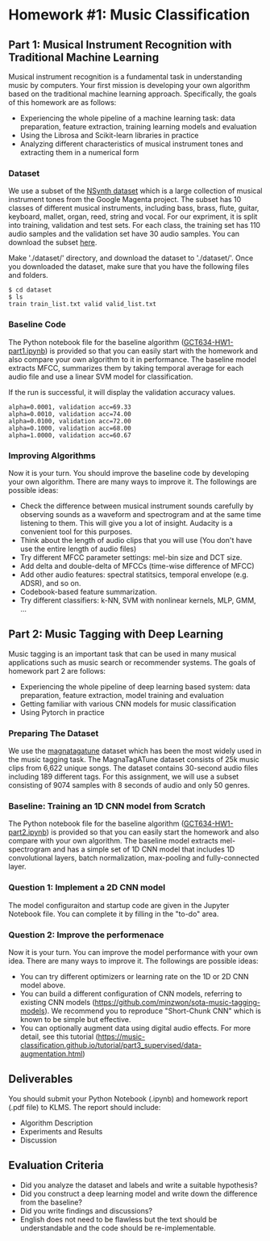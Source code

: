 # Homework #1: Music Classification


## Part 1: Musical Instrument Recognition with Traditional Machine Learning 
Musical instrument recognition is a fundamental task in understanding music by computers. Your first mission is developing your own algorithm based on the traditional machine learning approach. Specifically, the goals of this homework are as follows: 
- Experiencing the whole pipeline of a machine learning task: data preparation, feature extraction, training learning models and evaluation 
- Using the Librosa and Scikit-learn libraries in practice 
- Analyzing different characteristics of musical instrument tones and extracting them in a numerical form

### Dataset
We use a subset of the [NSynth dataset](https://magenta.tensorflow.org/datasets/nsynth) which is a large collection of musical instrument tones from the Google Magenta project. The subset has 10 classes of different musical instruments, including bass, brass, flute, guitar, keyboard, mallet, organ, reed, string and vocal. For our expriment, it is split into training, validation and test sets. For each class, the training set has 110 audio samples and the validation set have 30 audio samples. You can download the subset [here](https://drive.google.com/drive/folders/1KQhVvqKYLBO2guZTIqT9h7hHjmOkLuew?usp=sharing). 

Make './dataset/' directory, and download the dataset to './dataset/'.
Once you downloaded the dataset, make sure that you have the following files and folders.  

```
$ cd dataset
$ ls
train train_list.txt valid valid_list.txt
```

### Baseline Code
The Python notebook file for the baseline algorithm ([GCT634-HW1-part1.ipynb](https://colab.research.google.com/drive/1ljALxWTA0qaMAQgew_0JRUR4XJ4i0KrN?usp=sharing)) is provided so that you can easily start with the homework and also compare your own algorithm to it in performance. The baseline model extracts MFCC, summarizes them by taking temporal average for each audio file and use a linear SVM model for classification.  

If the run is successful, it will display the validation accuracy values.  

```
alpha=0.0001, validation acc=69.33
alpha=0.0010, validation acc=74.00
alpha=0.0100, validation acc=72.00
alpha=0.1000, validation acc=68.00
alpha=1.0000, validation acc=60.67
```

### Improving Algorithms
Now it is your turn. You should improve the baseline code by developing your own algorithm. There are many ways to improve it. The followings are possible ideas: 

* Check the difference between musical instrument sounds carefully by observing sounds as a waveform and spectrogram and at the same time listening to them. This will give you a lot of insight. Audacity is a convenient tool for this purposes. 
* Think about the length of audio clips that you will use (You don't have use the entire length of audio files) 
* Try different MFCC parameter settings: mel-bin size and DCT size.
* Add delta and double-delta of MFCCs (time-wise difference of MFCC)
* Add other audio features: spectral statitsics, temporal envelope (e.g. ADSR), and so on.
* Codebook-based feature summarization.
* Try different classifiers: k-NN, SVM with nonlinear kernels, MLP, GMM, ...



## Part 2: Music Tagging with Deep Learning 
Music tagging is an important task that can be used in many musical applications such as music search or recommender systems. The goals of homework part 2 are follows: 

* Experiencing the whole pipeline of deep learning based system: data preparation, feature extraction, model training and evaluation
* Getting familiar with various CNN models for music classification 
* Using Pytorch in practice


### Preparing The Dataset
We use the [magnatagatune](https://mirg.city.ac.uk/codeapps/the-magnatagatune-dataset) dataset which has been the most widely used in the music tagging task.  The MagnaTagATune dataset consists of 25k music clips from 6,622 unique songs. The dataset contains 30-second audio files including 189 different tags. For this assignment, we will use a subset consisting of 9074 samples with 8 seconds of audio and only 50 genres.


### Baseline: Training an 1D CNN model from Scratch
The Python notebook file for the baseline algorithm ([GCT634-HW1-part2.ipynb](https://colab.research.google.com/drive/1fskIoGKT3-qI0dXRkjNko8oMtVL1FH_P?usp=sharing)) is provided so that you can easily start the homework and also compare with your own algorithm. The baseline model extracts mel-spectrogram and has a simple set of 1D CNN model that includes 1D convolutional layers, batch normalization, max-pooling and fully-connected layer.


### Question 1: Implement a 2D CNN model 
The model configuraiton and startup code are given in the Jupyter Notebook file. You can complete it by filling in the "to-do" area.

### Question 2: Improve the performenace
Now it is your turn. You can improve the model performance with your own idea. There are many ways to improve it. The followings are possible ideas: 

* You can try different optimizers or learning rate on the 1D or 2D CNN model above.
* You can build a different configuration of CNN models, referring to existing CNN models (https://github.com/minzwon/sota-music-tagging-models). We recommend you to reproduce "Short-Chunk CNN" which is known to be simple but effective.
* You can optionally augment data using digital audio effects. For more detail, see this tutorial (https://music-classification.github.io/tutorial/part3_supervised/data-augmentation.html)


## Deliverables
You should submit your Python Notebook (.ipynb) and homework report (.pdf file) to KLMS. The report should include:
* Algorithm Description
* Experiments and Results
* Discussion

## Evaluation Criteria
* Did you analyze the dataset and labels and write a suitable hypothesis?
* Did you construct a deep learning model and write down the difference from the baseline?
* Did you write findings and discussions?
* English does not need to be flawless but the text should be understandable and the code should be re-implementable.

